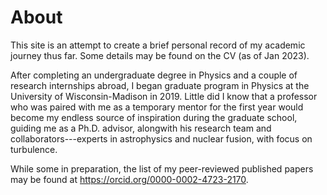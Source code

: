 # About
This site is an attempt to create a brief personal record of my academic journey thus far.  Some details may be found on the CV (as of Jan 2023).

After completing an undergraduate degree in Physics and a couple of research internships abroad, I began graduate program in Physics at the University of Wisconsin-Madison in 2019. Little did I know that a professor who was paired with me as a temporary mentor for the first year would become my endless source of inspiration during the graduate school, guiding me as a Ph.D. advisor, alongwith his research team and collaborators---experts in astrophysics and nuclear fusion, with focus on turbulence.

While some in preparation, the list of my peer-reviewed published papers may be found at https://orcid.org/0000-0002-4723-2170.



